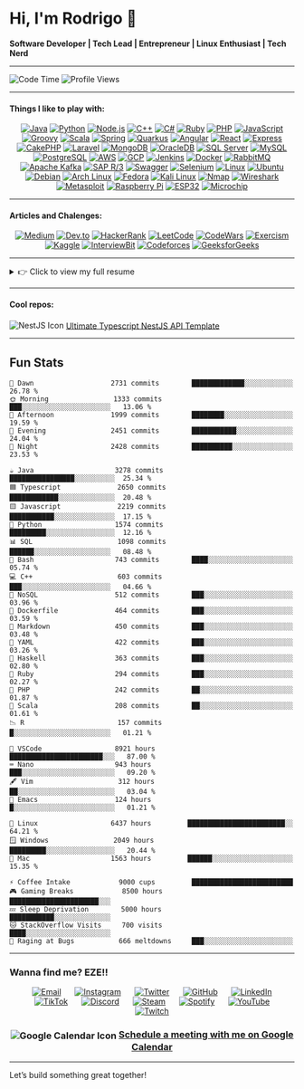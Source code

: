 # Hi, I'm Rodrigo 👋
**Software Developer | Tech Lead | Entrepreneur | Linux Enthusiast | Tech Nerd** 

---

![Code Time](http://img.shields.io/badge/Code%20Time-2%2C478%20hrs%2041%20mins-blue)     ![Profile Views](http://img.shields.io/badge/Profile%20Views-255-blue)

---

#### Things I like to play with:
<p align="center">
  <a href="https://www.oracle.com/java/" target="_blank"><img alt="Java" src="https://img.shields.io/badge/-Java-007396?style=flat-square&logo=java&logoColor=white" /></a>
  <a href="https://www.python.org/" target="_blank"><img alt="Python" src="https://img.shields.io/badge/-Python-3776AB?style=flat-square&logo=python&logoColor=white" /></a>
  <a href="https://nodejs.org/" target="_blank"><img alt="Node.js" src="https://img.shields.io/badge/-Node.js-43853d?style=flat-square&logo=node.js&logoColor=white" /></a>
  <a href="https://isocpp.org/" target="_blank"><img alt="C++" src="https://img.shields.io/badge/-C++-00599C?style=flat-square&logo=c%2B%2B&logoColor=white" /></a>
  <a href="https://learn.microsoft.com/en-us/dotnet/csharp/" target="_blank"><img alt="C#" src="https://img.shields.io/badge/-C%23-239120?style=flat-square&logo=c-sharp&logoColor=white" /></a>
  <a href="https://www.ruby-lang.org/" target="_blank"><img alt="Ruby" src="https://img.shields.io/badge/-Ruby-CC342D?style=flat-square&logo=ruby&logoColor=white" /></a>
  <a href="https://www.php.net/" target="_blank"><img alt="PHP" src="https://img.shields.io/badge/-PHP-777BB4?style=flat-square&logo=php&logoColor=white" /></a>
  <a href="https://developer.mozilla.org/en-US/docs/Web/JavaScript" target="_blank"><img alt="JavaScript" src="https://img.shields.io/badge/-JavaScript-F7DF1E?style=flat-square&logo=javascript&logoColor=white" /></a>
  <a href="https://groovy-lang.org/" target="_blank"><img alt="Groovy" src="https://img.shields.io/badge/-Groovy-4298B8?style=flat-square&logo=apache-groovy&logoColor=white" /></a>
  <a href="https://www.scala-lang.org/" target="_blank"><img alt="Scala" src="https://img.shields.io/badge/-Scala-DC322F?style=flat-square&logo=scala&logoColor=white" /></a>
  <a href="https://spring.io/" target="_blank"><img alt="Spring" src="https://img.shields.io/badge/-Spring-6DB33F?style=flat-square&logo=spring&logoColor=white" /></a>
  <a href="https://quarkus.io/" target="_blank"><img alt="Quarkus" src="https://img.shields.io/badge/-Quarkus-4695EB?style=flat-square&logo=quarkus&logoColor=white" /></a>
  <a href="https://angular.io/" target="_blank"><img alt="Angular" src="https://img.shields.io/badge/-Angular-DD0031?style=flat-square&logo=angular&logoColor=white" /></a>
  <a href="https://reactjs.org/" target="_blank"><img alt="React" src="https://img.shields.io/badge/-React-61DAFB?style=flat-square&logo=react&logoColor=white" /></a>
  <a href="https://expressjs.com/" target="_blank"><img alt="Express" src="https://img.shields.io/badge/-Express-000000?style=flat-square&logo=express&logoColor=white" /></a>
  <a href="https://cakephp.org/" target="_blank"><img alt="CakePHP" src="https://img.shields.io/badge/-CakePHP-D33C43?style=flat-square&logo=cakephp&logoColor=white" /></a>
  <a href="https://laravel.com/" target="_blank"><img alt="Laravel" src="https://img.shields.io/badge/-Laravel-FF2D20?style=flat-square&logo=laravel&logoColor=white" /></a>
  <a href="https://www.mongodb.com/" target="_blank"><img alt="MongoDB" src="https://img.shields.io/badge/-MongoDB-47A248?style=flat-square&logo=mongodb&logoColor=white" /></a>
  <a href="https://www.oracle.com/database/" target="_blank"><img alt="OracleDB" src="https://img.shields.io/badge/-OracleDB-F80000?style=flat-square&logo=oracle&logoColor=white" /></a>
  <a href="https://www.microsoft.com/en-us/sql-server" target="_blank"><img alt="SQL Server" src="https://img.shields.io/badge/-SQL%20Server-CC2927?style=flat-square&logo=microsoft-sql-server&logoColor=white" /></a>
  <a href="https://www.mysql.com/" target="_blank"><img alt="MySQL" src="https://img.shields.io/badge/-MySQL-4479A1?style=flat-square&logo=mysql&logoColor=white" /></a>
  <a href="https://www.postgresql.org/" target="_blank"><img alt="PostgreSQL" src="https://img.shields.io/badge/-PostgreSQL-336791?style=flat-square&logo=postgresql&logoColor=white" /></a>
  <a href="https://aws.amazon.com/" target="_blank"><img alt="AWS" src="https://img.shields.io/badge/-AWS-232F3E?style=flat-square&logo=amazon-aws&logoColor=white" /></a>
  <a href="https://cloud.google.com/" target="_blank"><img alt="GCP" src="https://img.shields.io/badge/-Google_Cloud-4285F4?style=flat-square&logo=google-cloud&logoColor=white" /></a>
  <a href="https://www.jenkins.io/" target="_blank"><img alt="Jenkins" src="https://img.shields.io/badge/-Jenkins-D24939?style=flat-square&logo=jenkins&logoColor=white" /></a>
  <a href="https://www.docker.com/" target="_blank"><img alt="Docker" src="https://img.shields.io/badge/-Docker-2496ED?style=flat-square&logo=docker&logoColor=white" /></a>
  <a href="https://www.rabbitmq.com/" target="_blank"><img alt="RabbitMQ" src="https://img.shields.io/badge/-RabbitMQ-FF6600?style=flat-square&logo=rabbitmq&logoColor=white" /></a>
  <a href="https://kafka.apache.org/" target="_blank"><img alt="Apache Kafka" src="https://img.shields.io/badge/-Apache%20Kafka-231F20?style=flat-square&logo=apache-kafka&logoColor=white" /></a>
  <a href="https://www.sap.com/products/erp.html" target="_blank"><img alt="SAP R/3" src="https://img.shields.io/badge/-SAP_R%2F3-0FAAFF?style=flat-square&logo=sap&logoColor=white" /></a>
  <a href="https://swagger.io/" target="_blank"><img alt="Swagger" src="https://img.shields.io/badge/-Swagger-85EA2D?style=flat-square&logo=swagger&logoColor=black" /></a>
  <a href="https://www.selenium.dev/" target="_blank"><img alt="Selenium" src="https://img.shields.io/badge/-Selenium-43B02A?style=flat-square&logo=selenium&logoColor=white" /></a>
  <a href="https://www.linux.org/" target="_blank"><img alt="Linux" src="https://img.shields.io/badge/-Linux-FCC624?style=flat-square&logo=linux&logoColor=black" /></a>
  <a href="https://ubuntu.com/" target="_blank"><img alt="Ubuntu" src="https://img.shields.io/badge/-Ubuntu-E95420?style=flat-square&logo=ubuntu&logoColor=white" /></a>
  <a href="https://www.debian.org/" target="_blank"><img alt="Debian" src="https://img.shields.io/badge/-Debian-A81D33?style=flat-square&logo=debian&logoColor=white" /></a>
  <a href="https://archlinux.org/" target="_blank"><img alt="Arch Linux" src="https://img.shields.io/badge/-Arch_Linux-1793D1?style=flat-square&logo=arch-linux&logoColor=white" /></a>
  <a href="https://getfedora.org/" target="_blank"><img alt="Fedora" src="https://img.shields.io/badge/-Fedora-294172?style=flat-square&logo=fedora&logoColor=white" /></a>
  <a href="https://www.kali.org/" target="_blank"><img alt="Kali Linux" src="https://img.shields.io/badge/-Kali_Linux-557C94?style=flat-square&logo=kali-linux&logoColor=white" /></a>
  <a href="https://nmap.org/" target="_blank"><img alt="Nmap" src="https://img.shields.io/badge/-Nmap-0040FF?style=flat-square&logo=nmap&logoColor=white" /></a>
  <a href="https://www.wireshark.org/" target="_blank"><img alt="Wireshark" src="https://img.shields.io/badge/-Wireshark-1679A7?style=flat-square&logo=wireshark&logoColor=white" /></a>
  <a href="https://www.metasploit.com/" target="_blank"><img alt="Metasploit" src="https://img.shields.io/badge/-Metasploit-0579C3?style=flat-square&logo=metasploit&logoColor=white" /></a>
  <a href="https://www.raspberrypi.org/" target="_blank"><img alt="Raspberry Pi" src="https://img.shields.io/badge/-Raspberry_Pi-A22846?style=flat-square&logo=raspberry-pi&logoColor=white" /></a>
  <a href="https://www.espressif.com/en/products/socs/esp32" target="_blank"><img alt="ESP32" src="https://img.shields.io/badge/-ESP32-000000?style=flat-square&logo=esp32&logoColor=white" /></a>
  <a href="https://www.microchip.com/" target="_blank"><img alt="Microchip" src="https://img.shields.io/badge/-Microchip-CC0000?style=flat-square&logo=microchip&logoColor=white" /></a>
</p>

---

#### Articles and Chalenges:
<p align="center">
  <a href="https://medium.com/@napalm23zero"><img src="https://img.shields.io/badge/Medium-12100E?style=flat-square&logo=medium&logoColor=white" alt="Medium"></a>
  <a href="https://dev.to/napalm23zero"><img src="https://img.shields.io/badge/Dev.to-0A0A0A?style=flat-square&logo=dev.to&logoColor=white" alt="Dev.to"></a>
  <a href="https://www.hackerrank.com/profile/napalm23zero"><img src="https://img.shields.io/badge/HackerRank-2EC866?style=flat-square&logo=hackerrank&logoColor=white" alt="HackerRank"></a>
  <a href="https://leetcode.com/u/napalm23zero/"><img src="https://img.shields.io/badge/LeetCode-FFA116?style=flat-square&logo=leetcode&logoColor=white" alt="LeetCode"></a>
  <a href="https://www.codewars.com/users/napalm23zero"><img src="https://img.shields.io/badge/CodeWars-B1361E?style=flat-square&logo=codewars&logoColor=white" alt="CodeWars"></a>
  <a href="https://exercism.org/napalm23zero"><img src="https://img.shields.io/badge/Exercism-1F8ACB?style=flat-square&logo=exercism&logoColor=white" alt="Exercism"></a>
  <a href="https://www.kaggle.com/napalm23zero"><img src="https://img.shields.io/badge/Kaggle-20BEFF?style=flat-square&logo=kaggle&logoColor=white" alt="Kaggle"></a>
  <a href="https://www.interviewbit.com/profile/rodrigo-dantas/"><img src="https://img.shields.io/badge/InterviewBit-1E4159?style=flat-square&logo=interviewbit&logoColor=white" alt="InterviewBit"></a>
  <a href="https://codeforces.com/profile/napalm23zero"><img src="https://img.shields.io/badge/Codeforces-1F8ACB?style=flat-square&logo=codeforces&logoColor=white" alt="Codeforces"></a>
  <a href="https://www.geeksforgeeks.org/user/napalm23zero/"><img src="https://img.shields.io/badge/GeeksforGeeks-2F8D46?style=flat-square&logo=geeksforgeeks&logoColor=white" alt="GeeksforGeeks"></a>
</p>

---

<details>
  <summary style="font-size: 1em; font-weight: normal; cursor: pointer;">
    👉 Click to view my full resume
  </summary>
<br>

```plaintext
2024  ☕  **Senior Software Engineer**       @ KIS Solutions          (24 months)  ███████████████████████░░░░░
2023  💻  **Backend Software Developer**     @ 300Devs                (6 months)   ███████░░░░░░░░░░░░░░░░░░░░░  
2022  🚀  **Software Engineer**              @ Metal Toad             (16 months)  ██████████████████░░░░░░░░░░  
2021  🎯  **Tech Lead**                      @ Opah                   (8 months)   █████████░░░░░░░░░░░░░░░░░░░  
2021  💡  **Senior Java Developer**          @ Banco BV               (6 months)   ███████░░░░░░░░░░░░░░░░░░░░░  
2021  ⚙️  **Tech Lead**                      @ Via Varejo             (15 months)  █████████████████░░░░░░░░░░░  
2019  🌐  **Software Developer**             @ UOL                    (5 months)   ██████░░░░░░░░░░░░░░░░░░░░░░  
2019  💼  **Java Developer**                 @ CVC Corp               (7 months)   ███████░░░░░░░░░░░░░░░░░░░░░  
2018  🛠️  **Software Developer**             @ ITBAM                  (8 months)   █████████░░░░░░░░░░░░░░░░░░░  
2016  🌍  **Web Developer**                  @ Tap4 Mobile            (21 months)  ██████████████████████░░░░░░  
2016  ⚡  **Technology Analyst**             @ ATOS                   (3 months)   ███░░░░░░░░░░░░░░░░░░░░░░░░░  
2014  📊  **IT Analyst**                     @ Gibson Innovations     (14 months)  ███████████████░░░░░░░░░░░░░  
2013  🔧  **System Analyst**                 @ LG CNS                 (12 months)  ████████████░░░░░░░░░░░░░░░░  
2012  🖥️  **Junior System Analyst**          @ Samsung Electronics    (12 months)  ████████████░░░░░░░░░░░░░░░░  
2012  📚  **English Teacher**                @ Wizard                 (36 months)  ██████████████████████████░░  
```

## Professional Experience

## Experience

### <span style="color:#268bd2;">Senior Software Engineer</span>  
**<span style="color:#859900;">KIS Solutions</span>** (Remote) - *<span style="color:#b58900;">Aug 2022 ~ Jul 2024</span>*  
- Developed software using **Java 8/11/13/17**, **Angular 8/9/15**, and **Python**.  
- Integrated hardware and software for seamless functionality across backend and frontend systems.

### <span style="color:#268bd2;">Backend Software Developer</span>  
**<span style="color:#859900;">300Devs</span>** (Remote) - *<span style="color:#b58900;">Sep 2023 ~ Feb 2024</span>*  
- Built and maintained backend systems using **PHP**, **AWS**, and **Swagger**.

### <span style="color:#268bd2;">Software Engineer</span>  
**<span style="color:#859900;">Metal Toad</span>** (Remote) - *<span style="color:#b58900;">May 2021 ~ Aug 2022</span>*  
- Created software using **Node.js 10/14**, **ReactJS**, **Python**, and **C#**.  
- Automated testing with **Selenium** and deployed serverless solutions using **AWS Lambda**.

### <span style="color:#268bd2;">Tech Lead</span>  
**<span style="color:#859900;">Opah</span>** (Remote) - *<span style="color:#b58900;">Nov 2021 ~ Jul 2022</span>*  
- Led development teams using **Java 11**, **Quarkus**, **MongoDB**, and **Apache Kafka**.  
- Managed infrastructure with **Kubernetes** and wrote unit tests for quality assurance.

### <span style="color:#268bd2;">Senior Java Developer</span>  
**<span style="color:#859900;">Banco BV</span>** (Remote) - *<span style="color:#b58900;">May 2021 ~ Oct 2021</span>*  
- Designed distributed systems using **Java 8/11**, **Spring**, and **Clean Architecture**.  
- Integrated messaging systems using **Apache Camel** and **RabbitMQ** on **GCP**.

### <span style="color:#268bd2;">Tech Lead</span>  
**<span style="color:#859900;">Via Varejo</span>** (Remote) - *<span style="color:#b58900;">Feb 2020 ~ May 2021</span>*  
- Developed microservices using **Java 8/11/14**, **Spring**, **Jenkins**, and **Azure**.  
- Enhanced observability with **Kafka**, **Dynatrace**, and **Grafana**.

### <span style="color:#268bd2;">Software Developer</span>  
**<span style="color:#859900;">UOL</span>** - *<span style="color:#b58900;">Oct 2019 ~ Feb 2020</span>*  
- Built microservices using **Java 6/7/8/11**, **Spring**, and **Node.js**.  
- Focused on **TDD**, **Spring Boot**, and **Spock** for advanced testing and continuous integration.

### <span style="color:#268bd2;">Java Developer</span>  
**<span style="color:#859900;">CVC Corp</span>** (Remote) - *<span style="color:#b58900;">Mar 2019 ~ Sep 2019</span>*  
- Developed microservices with **Java**, **Spring**, and **Docker**, integrating **Oracle** and **MongoDB** databases.

### <span style="color:#268bd2;">Software Developer</span>  
**<span style="color:#859900;">ITBAM</span>** (Remote) - *<span style="color:#b58900;">Jul 2018 ~ Feb 2019</span>*  
- Built distributed systems using **Java**, **Node.js**, and **Docker**.  
- Ensured system reliability with **SQL Server** and **MongoDB**.

### <span style="color:#268bd2;">Web Developer</span>  
**<span style="color:#859900;">Tap4 Mobile</span>** - *<span style="color:#b58900;">Sep 2016 ~ Jun 2018</span>*  
- Developed full-stack applications with **PHP**, **CakePHP**, **Laravel**, and **Node.js**.  
- Managed databases with **Oracle**, **SQL Server**, and **MySQL**.

### <span style="color:#268bd2;">Technology Analyst</span>  
**<span style="color:#859900;">ATOS</span>** - *<span style="color:#b58900;">Jun 2016 ~ Aug 2016</span>*  
- Managed hardware and Linux server infrastructure for efficient IT operations.

### <span style="color:#268bd2;">Information Technology Analyst</span>  
**<span style="color:#859900;">Gibson Innovations</span>** - *<span style="color:#b58900;">Jul 2014 ~ Sep 2015</span>*  
- Provided technical support using **SAP R/3** and **OracleDB** for finance and accounting systems.

### <span style="color:#268bd2;">System Analyst</span>  
**<span style="color:#859900;">LG CNS</span>** - *<span style="color:#b58900;">Apr 2013 ~ Apr 2014</span>*  
- Supported operations for tax and finance departments using **Oracle ERP** and **OracleDB**.

### <span style="color:#268bd2;">Junior System Analyst</span>  
**<span style="color:#859900;">Samsung Electronics</span>** - *<span style="color:#b58900;">Apr 2012 ~ Apr 2013</span>*  
- Managed IT systems for logistics and procurement with **SAP R/3** and **OracleDB**.

### <span style="color:#268bd2;">English Teacher</span>  
**<span style="color:#859900;">Wizard</span>** - *<span style="color:#b58900;">Jan 2012 ~ Dec 2014</span>*  
- Taught English to diverse age groups, focusing on communication skills.

---

## Education

**Bachelor of Science in Computing Science**  
*Estácio University* - *<span style="color:#b58900;">Jan 2020 ~ Dec 2024 (Expected)</span>*

---

## Skills

- **Languages**: Java (8/11/13/17), Python, PHP, Node.js, C#, Ruby, JavaScript  
- **Frameworks**: Spring, Quarkus, Angular, React, Express, Loopback, CakePHP, Laravel  
- **Databases**: MongoDB, OracleDB, SQL Server, MySQL, Postgres  
- **Cloud/DevOps**: AWS, GCP, Azure, Jenkins, Docker, OpenShift, Kubernetes  
- **Tools**: Swagger, Apache Kafka, Apache Camel, Selenium, TDD, Spock, Dynatrace, Grafana  


</details>

---

#### Cool repos:

<p>
  <img src="https://img.icons8.com/color/18/000000/nestjs.png" alt="NestJS Icon" style="vertical-align: middle;"/> 
  <a href="https://github.com/napalm23zero/ultimate-typescript-nestjs-api-template" style="vertical-align: middle;">Ultimate Typescript NestJS API Template</a>
</p>

---

## Fun Stats
```text
🌌 Dawn                   2731 commits        █████████████░░░░░░░░░░░░   26.78 % 
🌞 Morning                1333 commits        ███░░░░░░░░░░░░░░░░░░░░░░   13.06 % 
🌆 Afternoon              1999 commits        ████████░░░░░░░░░░░░░░░░░   19.59 % 
🌃 Evening                2451 commits        ███████████░░░░░░░░░░░░░░   24.04 % 
🌙 Night                  2428 commits        ██████████░░░░░░░░░░░░░░░   23.53 %
```
```text
☕ Java                    3278 commits       ████████████████░░░░░░░░░░  25.34 % 
🟦 Typescript              2650 commits       ████████████░░░░░░░░░░░░░░  20.48 % 
🟨 Javascript              2219 commits       ███████████░░░░░░░░░░░░░░░  17.15 % 
🐍 Python                  1574 commits       █████████░░░░░░░░░░░░░░░░░  12.16 % 
📊 SQL                     1098 commits       ██████░░░░░░░░░░░░░░░░░░░   08.48 % 
🐚 Bash                    743 commits        ████░░░░░░░░░░░░░░░░░░░░░   05.74 % 
💻 C++                     603 commits        ███░░░░░░░░░░░░░░░░░░░░░░   04.66 % 
📂 NoSQL                   512 commits        ███░░░░░░░░░░░░░░░░░░░░░░   03.96 % 
🐳 Dockerfile              464 commits        ███░░░░░░░░░░░░░░░░░░░░░░   03.59 % 
📝 Markdown                450 commits        ███░░░░░░░░░░░░░░░░░░░░░░   03.48 % 
📄 YAML                    422 commits        ███░░░░░░░░░░░░░░░░░░░░░░   03.26 % 
🔣 Haskell                 363 commits        ███░░░░░░░░░░░░░░░░░░░░░░   02.80 % 
💎 Ruby                    294 commits        ███░░░░░░░░░░░░░░░░░░░░░░   02.27 % 
🐘 PHP                     242 commits        ██░░░░░░░░░░░░░░░░░░░░░░░   01.87 % 
🔮 Scala                   208 commits        ██░░░░░░░░░░░░░░░░░░░░░░░   01.61 % 
📉 R                       157 commits        █░░░░░░░░░░░░░░░░░░░░░░░░   01.21 %
```
```text
📝 VSCode                  8921 hours         ███████████████████████░░░   87.00 %
⌨️ Nano                    943 hours          ███░░░░░░░░░░░░░░░░░░░░░░░   09.20 %
🖋️ Vim                     312 hours          ██░░░░░░░░░░░░░░░░░░░░░░░░   03.04 %
🧠 Emacs                   124 hours          █░░░░░░░░░░░░░░░░░░░░░░░░░   01.21 %
```
```text
🐧 Linux                  6437 hours         ████████████████████████░░   64.21 % 
🪟 Windows                2049 hours         █████████░░░░░░░░░░░░░░░░░   20.44 % 
🍏 Mac                    1563 hours         ██████░░░░░░░░░░░░░░░░░░░░   15.35 %
```
```text
⚡ Coffee Intake            9000 cups         █████████████████████████
🎮 Gaming Breaks            8500 hours        ██████████████████████░░░
💤 Sleep Deprivation        5000 hours        ███████████░░░░░░░░░░░░░░
🐱 StackOverflow Visits     700 visits        ████░░░░░░░░░░░░░░░░░░░░░
🤬 Raging at Bugs           666 meltdowns     ███░░░░░░░░░░░░░░░░░░░░░░
```

---

### Wanna find me? EZE!!

<p align="center" style="margin-bottom: 20px;">
  <a href="mailto:rodrigo.dantas@hustletech.dev" style="margin: 0 10px;"><img src="https://img.icons8.com/color/32/000000/email.png" alt="Email"></a>
  <a href="https://www.instagram.com/napalm23zero" style="margin: 0 10px;"><img src="https://img.icons8.com/color/32/000000/instagram-new.png" alt="Instagram"></a>
  <a href="https://twitter.com/napalm23zero" style="margin: 0 10px;"><img src="https://img.icons8.com/color/32/000000/twitter.png" alt="Twitter"></a>
  <a href="https://github.com/napalm23zero" style="margin: 0 10px;"><img src="https://img.icons8.com/color/32/000000/github.png" alt="GitHub"></a>
  <a href="https://www.linkedin.com/in/napalm23zero" style="margin: 0 10px;"><img src="https://img.icons8.com/color/32/000000/linkedin.png" alt="LinkedIn"></a>
  <a href="https://www.tiktok.com/@napalm23zero" style="margin: 0 10px;"><img src="https://img.icons8.com/color/32/000000/tiktok.png" alt="TikTok"></a>
  <a href="https://discord.com/users/napalm23zero" style="margin: 0 10px;"><img src="https://img.icons8.com/color/32/000000/discord-logo.png" alt="Discord"></a>
  <a href="https://steamcommunity.com/id/napalm23zero" style="margin: 0 10px;"><img src="https://img.icons8.com/color/32/000000/steam.png" alt="Steam"></a>
  <a href="https://open.spotify.com/user/22shqo6vu5mqvdgwxi66gawta" style="margin: 0 10px;"><img src="https://img.icons8.com/color/32/000000/spotify.png" alt="Spotify"></a>
  <a href="https://www.youtube.com/@napalm23zero" style="margin: 0 10px;"><img src="https://img.icons8.com/color/32/000000/youtube-play.png" alt="YouTube"></a>
  <a href="https://www.twitch.tv/napalm23zero" style="margin: 0 10px;"><img src="https://img.icons8.com/color/32/000000/twitch.png" alt="Twitch"></a>
</p>

<h3 align="center">
  <img src="https://img.icons8.com/color/24/000000/google-calendar--v2.png" alt="Google Calendar Icon" style="vertical-align: middle;"/> 
  <a href="https://calendar.app.google/ovSnBAqvXtRztvsd7">Schedule a meeting with me on Google Calendar</a>
</h3>

---

Let’s build something great together!
